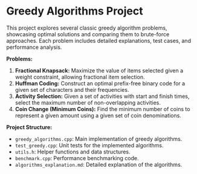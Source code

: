 # Greedy Algorithms Project

This project explores several classic greedy algorithm problems, showcasing optimal solutions and comparing them to brute-force approaches. Each problem includes detailed explanations, test cases, and performance analysis.

**Problems:**

1. **Fractional Knapsack:**  Maximize the value of items selected given a weight constraint, allowing fractional item selection.
2. **Huffman Coding:** Construct an optimal prefix-free binary code for a given set of characters and their frequencies.
3. **Activity Selection:** Given a set of activities with start and finish times, select the maximum number of non-overlapping activities.
4. **Coin Change (Minimum Coins):** Find the minimum number of coins to represent a given amount using a given set of coin denominations.


**Project Structure:**

- `greedy_algorithms.cpp`: Main implementation of greedy algorithms.
- `test_greedy.cpp`: Unit tests for the implemented algorithms.
- `utils.h`: Helper functions and data structures.
- `benchmark.cpp`:  Performance benchmarking code.
- `algorithms_explanation.md`: Detailed explanation of the algorithms.